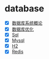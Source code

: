 # database

- [x] [数据库系统概论](docs/数据库系统概论.md)
- [x] [数据库优化](docs/数据库优化.md)
- [x] [Sql](docs/sql.md)
- [x] [Mysql](docs/mysql.md)
- [x] [H2](docs/h2.md)
- [x] [Redis](docs/redis/redis.md)
